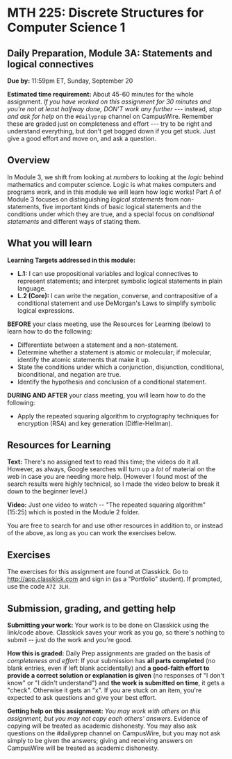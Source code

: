 # MTH 225: Discrete Structures for Computer Science 1 

## Daily Preparation, Module 3A: Statements and logical connectives

**Due by:** 11:59pm ET, Sunday, September 20

**Estimated time requirement:** About 45-60 minutes for the whole assignment. *If you have worked on this assignment for 30 minutes and you're not at least halfway done, DON'T work any further* --- instead, *stop and ask for help* on the `#dailyprep` channel on CampusWire. Remember these are graded just on completeness and effort --- try to be right and understand everything, but don't get bogged down if you get stuck. Just give a good effort and move on, and ask a question. 



## Overview 

In Module 3, we shift from looking at *numbers* to looking at the *logic* behind mathematics and computer science. Logic is what makes computers and programs work, and in this module we will learn how logic works! Part A of Module 3 focuses on distinguishing *logical statements* from non-statements, five important kinds of basic logical statements and the conditions under which they are true, and a special focus on *conditional statements* and different ways of stating them. 

## What you will learn 

**Learning Targets addressed in this module:** 

+ **L.1:** I can use propositional variables and logical connectives to represent statements; and interpret symbolic logical statements in plain language. 
+ **L.2 (Core):** I can write the negation, converse, and contrapositive of a conditional statement and use DeMorgan's Laws to simplify symbolic logical expressions. 

**BEFORE** your class meeting, use the Resources for Learning (below) to learn how to do the following: 

- Differentiate between a statement and a non-statement. 
- Determine whether a statement is atomic or molecular; if molecular, identify the atomic statements that make it up. 
- State the conditions under which a conjunction, disjunction, conditional, biconditional, and negation are true. 
- Identify the hypothesis and conclusion of a conditional statement. 

**DURING AND AFTER** your class meeting, you will learn how to do the following: 

  - Apply the repeated squaring algorithm to cryptography techniques for encryption (RSA) and key generation (Diffie-Hellman). 

## Resources for Learning

**Text:** There's no assigned text to read this time; the videos do it all. However, as always, Google searches will turn up a *lot* of material on the web in case you are needing more help. (However I found most of the search results were highly technical, so I made the video below to break it down to the beginner level.) 

**Video:** Just one video to watch -- "The repeated squaring algorithm" (15:25) which is posted in the Module 2 folder. 

You are free to search for and use other resources in addition to, or instead of the above, as long as you can work the exercises below.



## Exercises

The exercises for this assignment are found at Classkick. Go to http://app.classkick.com and sign in (as a "Portfolio" student). If prompted, use the code `A7Z 3LH`.


## Submission, grading, and getting help 

**Submitting your work:** Your work is to be done on Classkick using the link/code above. Classkick saves your work as you go, so there's nothing to submit -- just do the work and you're good. 

**How this is graded:** Daily Prep assignments are graded on the basis of *completeness and effort*: If your submission has **all parts completed** (no blank entries, even if left blank accidentally) and **a good-faith effort to provide a correct solution or explanation is given** (no responses of "I don't know" or "I didn't understand") and **the work is submitted on time**, it gets a "check". Otherwise it gets an "x". If you are stuck on an item, you're expected to ask questions and give your best effort.  

**Getting help on this assignment:** *You may work with others on this assignment, but you may not copy each others' answers.* Evidence of copying will be treated as academic dishonesty. You may also ask questions on the #dailyprep channel on CampusWire, but you may not ask simply to be given the answers; giving and receiving answers on CampusWire will be treated as academic dishonesty.
<!--stackedit_data:
eyJoaXN0b3J5IjpbLTE0MTk1NzI0ODZdfQ==
-->